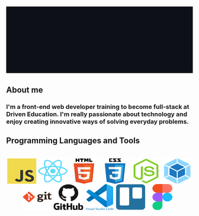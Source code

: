 <p align="center">
  <img src="https://github.com/Ginhu/Ginhu/blob/main/assets/greetings.gif" alt="Hi, I'm Sérgio 👋 Welcome to my gitHub Page ❤️">
</p>

## About me
### I'm a front-end web developer training to become full-stack at Driven Education. I'm really passionate about technology and enjoy creating innovative ways of solving everyday problems.

## Programming Languages and Tools

<div style="display: inline_block" align="center" gap="25px"><br>
  <img align="center" alt="JS-Icon" height="70" width="80" src="https://github.com/devicons/devicon/blob/master/icons/javascript/javascript-original.svg" />
  <img align="center" alt="React-Icon" height="70" width="80" src="https://github.com/devicons/devicon/blob/master/icons/react/react-original.svg" />
  <img align="center" alt="HTML5-Icon" height="70" width="80" src="https://github.com/devicons/devicon/blob/master/icons/html5/html5-original-wordmark.svg" />
  <img align="center" alt="CSS-Icon" height="70" width="80" src="https://github.com/devicons/devicon/blob/master/icons/css3/css3-original-wordmark.svg" />
  <img align="center" alt="NodeJS-Icon" height="70" width="80" src="https://github.com/devicons/devicon/blob/master/icons/nodejs/nodejs-original.svg" />
  <img align="center" alt="Webpack-Icon" height="70" width="80" src="https://github.com/devicons/devicon/blob/master/icons/webpack/webpack-original.svg" />
   <img align="center" alt="GIT-Icon" height="70" width="80" src="https://github.com/devicons/devicon/blob/master/icons/git/git-original-wordmark.svg" />
  <img align="center" alt="GITHUB-Icon" height="70" width="80" src="https://github.com/devicons/devicon/blob/master/icons/github/github-original-wordmark.svg" />
  <img align="center" alt="VSCode-Icon" height="70" width="80" src="https://github.com/devicons/devicon/blob/master/icons/vscode/vscode-original-wordmark.svg" />
  <img align="center" alt="Trello-Icon" height="70" width="80" src="https://github.com/devicons/devicon/blob/master/icons/trello/trello-plain.svg" />
  <img align="center" alt="Figma-Icon" height="70" width="80" src="https://github.com/devicons/devicon/blob/master/icons/figma/figma-original.svg" />
</div>
